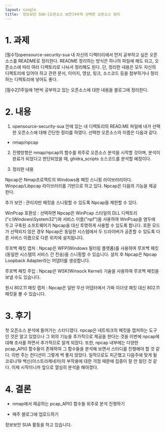 ```yaml
---
layout: single
title:  정보보안 SUA-[오픈소스 보안]4주차 선택한 오픈소스 정리
---
```


# 1. 과제

[필수1]opensource-security-sua 내 자신의 디렉터리에서 먼저 공부하고 싶은 오픈소스를 README로 정리한다. README 정리하는 방식은 하나의 파일에 해도 되고, 오픈소스에 따라 여러 디렉토리로 나눠서 정리해도 된다. 단, 정리한 내용은 모두 자신의 디렉토리에 있어야 하고 관련 문서, 이미지, 영상, 링크, 소스코드 등을 첨부하거나 정리하는 디렉토리에 넣어도 좋다.

[필수2]1주일에 1번씩 공부하고 있는 오픈소스에 대한 내용을 블로그에 정리한다.


# 2. 내용

1. opensource-security-sua 안에 있는 내 디렉토리의 READ.ME 파일에 내가 선택한 오픈소스에 대해 간단한 정리를 하였다. 선택한 오픈소스의 이름은 다음과 같다.

- nmap/npcap 

2. 진행방향은 nmap/npcap의 함수를 위주로 오픈소스 분석을 시작할 것이며, 분석이 완료가 되었다고 판단되었을 때, ghidra_scripts 소스코드를 분석할 예정이다. 

3. 정리한 내용

Npcap은 Nmap프로젝트의 Windows용 패킷 스니핑 라이브러리이다. Winpcap/Libpcap 라이브러리를 기반으로 하고 있다.  Npcap은 다음의 기능을 제공한다.

추가 보안 : 관리자만 패킷을 스니핑할 수 있도록 Npcap을 제한할 수 있다.

WinPcap 호환성 : 선택하면 Npcap은 WinPcap 스타일의 DLL 디렉토리("c:\Windows\System32")와 서비스 이름("npf")을 사용하여 WinPcap을 염두에 두고 구축된 소프트웨어가 Npcap을 대신 투명하게 사용할 수 있도록 합니다. 호환 모드가 선택되지 않은 경우 Npcap은 동일한 시스템에서 두 드라이버가 공존할 수 있도록 다른 서비스 이름으로 다른 위치에 설치됩니다.

루프백 패킷 캡처 : Npcap은 WFP(Windows 필터링 플랫폼)를 사용하여 루프백 패킷(동일한 시스템의 서비스 간 전송)을 스니핑할 수 있습니다. 설치 후 Npcap은 Npcap Loopback Adapter라는 어댑터를 생성합니다.

루프백 패킷 주입 : Npcap은 WSK(Winsock Kernel) 기술을 사용하여 루프백 패킷을 보낼 수도 있습니다.

원시 802.11 패킷 캡처 : Npcap은 일반 무선 어댑터에서 가짜 이더넷 패킷 대신 802.11 패킷을 볼 수 있습니다.


# 3. 후기
첫 오픈소스 분석에 들어가는 스터디였다. npcap은 네트워크의 패킷을 캡처하는 도구인 것은 알고 있었으나 그 외의 기능을 추가적으로 제공을 한다는 것을 이번에 npcap에 대해 조사를 하면서 추가적으로 알게 되었다. 또한, npcap 내부에는 다양한 pcap_API() 함수들이 존재하여 그 함수들을 분석해 보면서 스터디를 진행해야 할 것 같다. 이번 주는 컨디션이 그렇게 썩 좋지 않았다. 일적으로도 피곤했고 다음주에 맞게 될 코로나19 백신(아스트라제네카)의 부작용에 대한 걱정 때문에 집중이 잘 안 됬던 것 같다. 이제 시작이니까 앞으로 열심히 분석을 해야겠다.

# 4. 결론
- nmap에서 제공하는 pcap_API() 함수들 위주로 분석 진행하기

- 매주 블로그에 업로드하기 


정보보안 SUA 활동을 하고 있습니다.

